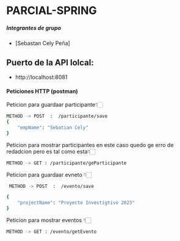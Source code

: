 # PARCIAL-SPRING

##### Integrantes de grupo
- [Sebastan Cely Peña]

## Puerto de la API lolcal:
  - http://localhost:8081

#### Peticiones HTTP (postman)
Peticion para guardaar participante👇🏻

```bash
METHOD -> POST  :  /participante/save
{
	"empName": "Sebatian Cely"
}

```
Peticion para mostrar participantes  en este caso quedo ge erro de redadcion pero es tal como esta👇🏻
```bash
METHOD -> GET : /participante/geParticipante
```
Peticion para guardaar evneto 👇🏻

```bash
 METHOD -> POST  :  /evento/save

{
	"projectName": "Proyecto Investigtivo 2023"
}
```
Peticion para mostrar eventos 👇🏻
```bash
METHOD -> GET : /evento/getEvento
```
